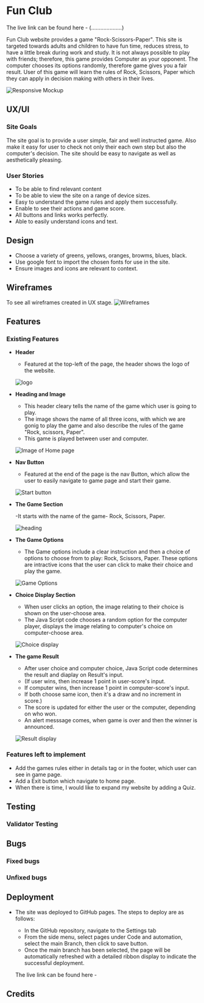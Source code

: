 # Fun Club
The live link can be found here - (....................)

Fun Club website provides a game "Rock-Scissors-Paper". This site is targeted towards adults and children to have fun time, reduces stress, to have a little break during work and study. It is not always possible to play with friends; therefore, this game provides Computer as your opponent. The computer chooses its options randomly, therefore game gives you a fair result. User of this game will learn the rules of Rock, Scissors, Paper which they can apply in decision making with others in their lives.


![Responsive Mockup](...............)

## UX/UI 

### Site Goals

The site goal is to provide a user simple, fair and well instructed game. Also make it easy for user to check not only their each own step but also the computer's decision. The site should be easy to navigate as well as aesthetically pleasing.

### User Stories

- To be able to find relevant content
- To be able to view the site on a range of device sizes.
- Easy to understand the game rules and apply them successfully.
- Enable to see their actions and game score.
- All buttons and links works perfectly.
- Able to easily understand icons and text. 
  
## Design

- Choose a variety of greens, yellows, oranges, browms, blues, black.
- Use google font to import the chosen fonts for use in the site.
- Ensure images and icons are relevant to context.

## Wireframes

 To see all wireframes created in UX stage. ![Wireframes]() 

## Features

### Existing Features

- __Header__

  - Featured at the top-left of the page, the header shows the logo of the website.

  ![logo]()

- __Heading and Image__

  - This header cleary tells the name of the game which user is going to play.
  - The image shows the name of all three icons, with which we are gonig to play the game and also describe the rules of the game "Rock, scissors, Paper".
  - This game is played between user and computer.

   ![Image of Home page ]()

- __Nav Button__ 

  - Featured at the end of the page is the nav Button, which allow the user to easily navigate to game page and start their game.  

   ![Start button]()

- __The Game Section__  

  -It starts with the name of the game- Rock, Scissors, Paper.

   ![heading]()

- __The Game Options__  

  - The Game options include a clear instruction and then a choice of options to choose from to play: Rock, Scissors, Paper. These options are intractive icons that the user can click to make their choice and play the game.

   ![ Game Options]()

 - __Choice Display Section__ 

   - When user clicks an option, the image relating to their choice is shown on the user-choose area.
   - The Java Script code chooses a random option for the computer player, displays the image relating to computer's choice on computer-choose area.

    ![Choice display]() 

 - __The game Result__ 

   - After user choice and computer choice, Java Script code determines the result and diaplay on Result's input.
   - (If user wins, then increase 1 point in user-score's input.
   - If computer wins, then increase 1 point in computer-score's input.
   - If both choose same icon, then it's a draw and no increment in score.)
   - The score is updated for either the user or the computer, depending on who won.
   - An alert messsage comes, when game is over and then the winner is announced.

   ![Result display]() 


### Features left to implement

  - Add the games rules either in details tag or in the footer, which user can see in game page.
  - Add a Exit button which navigate to home page.
  - When there is time, I would like to expand my website by adding a Quiz.

## Testing  

### Validator Testing 


## Bugs

### Fixed bugs

### Unfixed bugs


## Deployment

- The site was deployed to GitHub pages. The steps to deploy are as follows: 
  - In the GitHub repository, navigate to the Settings tab 
  - From the side menu, select pages under Code and automation, select the main Branch, then click to save button.
  - Once the main branch has been selected, the page will be automatically refreshed with a detailed ribbon display to indicate the successful deployment. 

  The live link can be found here -

## Credits 